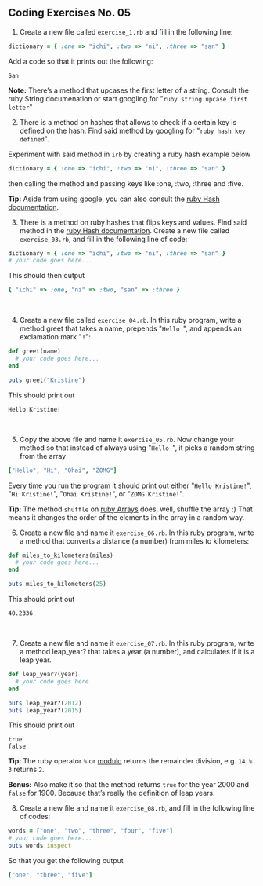 ## Coding Exercises No. 05

1. Create a new file called ```exercise_1.rb``` and fill in the following line:

```ruby
dictionary = { :one => "ichi", :two => "ni", :three => "san" }
```

Add a code so that it prints out the following:

```
San
```
**Note:** There’s a method that upcases the first letter of a string. Consult the ruby String documenation or start googling for "```ruby string upcase first letter```"
&nbsp;

2. There is a method on hashes that allows to check if a certain key is defined on the hash. Find said method by googling for "```ruby hash key defined```".

Experiment with said method in ```irb``` by creating a ruby hash example below 

```ruby
dictionary = { :one => "ichi", :two => "ni", :three => "san" }
```

then calling the method and passing keys like :one, :two, :three and :five.

**Tip:** Aside from using google, you can also consult the [ruby Hash documentation](https://ruby-doc.org/core-2.4.1/Hash.html).

3. There is a method on ruby hashes that flips keys and values. Find said method in the [ruby Hash documentation](https://ruby-doc.org/core-2.4.1/Hash.html). Create a new file called ```exercise_03.rb```, and fill in the following line of code:

```ruby
dictionary = { :one => "ichi", :two => "ni", :three => "san" }
# your code goes here...
```
	
This should then output
	
```ruby	
{ "ichi" => :one, "ni" => :two, "san" => :three }
```	
&nbsp;

4. Create a new file called ```exercise_04.rb```. In this ruby program, write a method greet that takes a name, prepends "```Hello ```", and appends an exclamation mark "```!```":	

```ruby	
def greet(name)
  # your code goes here...
end

puts greet("Kristine")  
```	
	
This should print out 

```
Hello Kristine!
```
&nbsp;

5. Copy the above file and name it ```exercise_05.rb```.  Now change your method so that instead of always using "```Hello ```", it picks a random string from the array 

```ruby
["Hello", "Hi", "Ohai", "ZOMG"]
```

Every time you run the program it should print out either "```Hello Kristine!```", "```Hi Kristine!```", "```Ohai Kristine!```", or "```ZOMG Kristine!```".

**Tip:** The method ```shuffle``` on [ruby Arrays](https://ruby-doc.org/core-2.4.1/Array.html#method-i-shuffle) does, well, shuffle the array :) That means it changes the order of the elements in the array in a random way.
&nbsp;

6. Create a new file and name it ```exercise_06.rb```. In this ruby program, write a method that converts a distance (a number) from miles to kilometers:

```ruby
def miles_to_kilometers(miles)
  # your code goes here...
end

puts miles_to_kilometers(25)
```

This should print out

```
40.2336
```	
&nbsp;

7. Create a new file and name it ```exercise_07.rb```. In this ruby program, write a method leap_year? that takes a year (a number), and calculates if it is a leap year.

```ruby
def leap_year?(year)
  # your code goes here
end

puts leap_year?(2012)
puts leap_year?(2015)
```

This should print out

```
true
false	
```

**Tip:** The ruby operator ```%``` or [modulo](https://www.quora.com/In-Ruby-what-is-modulo-rather-what-does-it-do) returns the remainder division, e.g. ```14 % 3``` returns ```2```.

**Bonus:** Also make it so that the method returns ```true``` for the year 2000 and 
```false``` for 1900. Because that’s really the definition of leap years.


8. Create a new file and name it ```exercise_08.rb```, and fill in the following line of codes:

```ruby
words = ["one", "two", "three", "four", "five"]
# your code goes here...
puts words.inspect
```

So that you get the following output

```ruby	
["one", "three", "five"]	
```
&nbsp;



